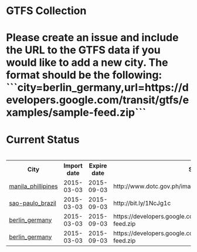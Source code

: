 <h1>GTFS Collection<h1/><p>Please create an issue and include the URL to the GTFS data if you would like to add a new city. The format should be the following: <br>```city=berlin_germany,url=https://developers.google.com/transit/gtfs/examples/sample-feed.zip```<p/><h1>Current Status<h1/><table><tr><th>City</th><th>Import date</th><th>Expire date</th><th>Source</th></tr><tr><td><a href="https://github.com/gtfs-collection/overview/blob/master/polygons/manila_phillipines.geojson">manila_phillipines</a></td><td>2015-03-03</td><td>2015-09-03</td><td>http://www.dotc.gov.ph/images/Open_Data/gtfs_884416.zip</td><tr><td><a href="https://github.com/gtfs-collection/overview/blob/master/polygons/sao-paulo_brazil.geojson">sao-paulo_brazil</a></td><td>2015-03-03</td><td>2015-09-03</td><td>http://bit.ly/1NcJg1c</td><tr><td><a href="https://github.com/gtfs-collection/overview/blob/master/polygons/berlin_germany.geojson">berlin_germany</a></td><td>2015-03-03</td><td>2015-09-03</td><td>https://developers.google.com/transit/gtfs/examples/sample-feed.zip</td><tr><td><a href="https://github.com/gtfs-collection/overview/blob/master/polygons/berlin_germany.geojson">berlin_germany</a></td><td>2015-03-03</td><td>2015-09-03</td><td>https://developers.google.com/transit/gtfs/examples/sample-feed.zip</td></table>